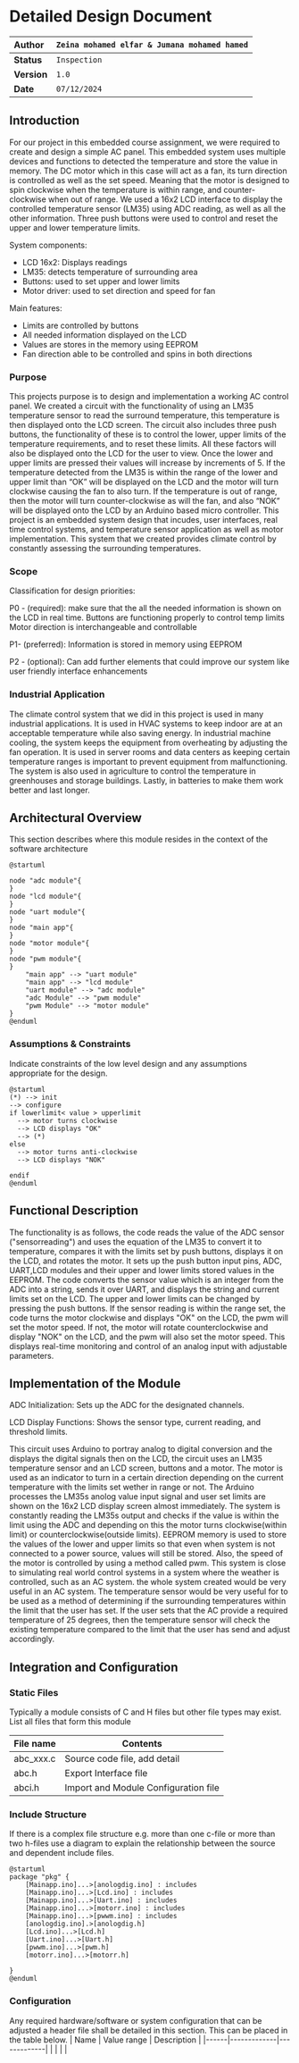 # Detailed Design Document

| **Author**              | `Zeina mohamed elfar & Jumana mohamed hamed`                                       |
|:------------------------|:-----------------------------------------------------|
| **Status**              | `Inspection`                          |
| **Version**             | `1.0`                                                |
| **Date**                | `07/12/2024`                                         |

## Introduction

For our project in this embedded course assignment, we were required to create and design a simple AC panel. This embedded system uses multiple devices and functions to detected the temperature and store the value in memory. The DC motor which in this case will act as a fan, its turn direction is controlled as well as the set speed. Meaning that the motor is designed to spin clockwise when the temperature is within range, and counter-clockwise when out of range. We used a 16x2 LCD interface to display the controlled temperature sensor (LM35) using ADC reading, as well as all the other information. Three push buttons were used to control and reset the upper and lower temperature limits. 

System components:
-	LCD 16x2: Displays readings 
-	LM35: detects temperature of surrounding area 
-	Buttons: used to set upper and lower limits
-	Motor driver: used to set direction and speed for fan

Main features: 
-	Limits are controlled by buttons
-	All needed information displayed on the LCD
-	Values are stores in the memory using EEPROM
-	Fan direction able to be controlled and spins in both directions


### Purpose

This projects purpose is to design and implementation a working AC control panel. We created a circuit with the functionality of using an LM35 temperature sensor to read the surround temperature, this temperature is then displayed onto the LCD screen. The circuit also includes three push buttons, the functionality of these is to control the lower, upper limits of the temperature requirements, and to reset these limits. All these factors will also be displayed onto the LCD for the user to view. Once the lower and upper limits are pressed their values will increase by increments of 5. If the temperature detected from the LM35 is within the range of the lower and upper limit than “OK” will be displayed on the LCD and the motor will turn clockwise causing the fan to also turn. If the temperature is out of range, then the motor will turn counter-clockwise as will the fan, and also “NOK” will be displayed onto the LCD by an Arduino based micro controller. This project is an embedded system design that incudes, user interfaces, real time control systems, and temperature sensor application as well as motor implementation. This system that we created provides climate control by constantly assessing the surrounding temperatures.

### Scope
Classification for design priorities: 

P0 - (required): 
make sure that the all the needed information is shown on the LCD in real time.
Buttons are functioning properly to control temp limits 
Motor direction is interchangeable and controllable

P1- (preferred):
Information is stored in memory using EEPROM

P2 - (optional):
Can add further elements that could improve our system like user friendly interface enhancements


### Industrial Application

The climate control system that we did in this project is used in many industrial applications. It is used in HVAC systems to keep indoor are at an acceptable temperature while also saving energy. In industrial machine cooling, the system keeps the equipment from overheating by adjusting the fan operation. It is used in server rooms and data centers as keeping certain temperature ranges is important to prevent equipment from malfunctioning. The system is also used in agriculture to control the temperature in greenhouses and storage buildings. Lastly, in batteries to make them work better and last longer.
## Architectural Overview

This section describes where this module resides in the context of the software architecture
```plantuml
@startuml

node "adc module"{
}
node "lcd module"{
}
node "uart module"{
}
node "main app"{
}
node "motor module"{
}
node "pwm module"{
} 
    "main app" --> "uart module" 
    "main app" --> "lcd module" 
    "uart module" --> "adc module" 
    "adc Module" --> "pwm module"
    "pwm Module" --> "motor module"
}
@enduml

```

### Assumptions & Constraints
Indicate constraints of the low level design and any assumptions appropriate for the design.

```plantuml
@startuml
(*) --> init
--> configure
if lowerlimit< value > upperlimit 
  --> motor turns clockwise 
  --> LCD displays "OK"
  --> (*)
else
  --> motor turns anti-clockwise 
  --> LCD displays "NOK"

endif
@enduml
```

## Functional Description
The functionality is as follows, the code reads the value of the ADC sensor ("sensorreading") and uses the equation of the LM35 to convert it to temperature, compares it with the limits set by push buttons, displays it on the LCD, and rotates the motor. It sets up the push button input pins, ADC, UART,LCD modules and their upper and lower limits stored values in the EEPROM. The code converts the sensor value which is an integer from the ADC into a string, sends it over UART, and displays the string and current limits set on the LCD. The upper and lower limits can be changed by pressing the push buttons. If the sensor reading is within the range set, the code turns the motor clockwise and displays "OK" on the LCD, the pwm will set the motor speed. If not, the motor will rotate counterclockwise and display "NOK" on the LCD, and the pwm will also set the motor speed. This displays real-time monitoring and control of an analog input with adjustable parameters.

## Implementation of the Module
ADC Initialization: Sets up the ADC for the designated channels.

LCD Display Functions: Shows the sensor type, current reading, and threshold limits.

This circuit uses Arduino to portray analog to digital conversion and the displays the digital signals then on the LCD, the circuit uses an LM35 temperature sensor and an LCD screen, buttons and a motor. The motor is used as an indicator to turn in a certain direction depending on the current temperature with the limits set wether in range or not. The Arduino processes the LM35s anolog value input signal and user set limits are shown on the 16x2 LCD display screen almost immediately. The system is constantly reading the LM35s output and checks if the value is within the limit using the ADC and depending on this the motor turns clockwise(within limit) or counterclockwise(outside limits). EEPROM memory is used to store the values of the lower and upper limits so that even when system is not connected to a power source, values will still be stored. Also, the speed of the motor is controlled by using a method called pwm. This system is close to simulating real world control systems in a system where the weather is controlled, such as an AC system. the whole system created would be very useful in an AC system. The temperature sensor would be very useful for to be used as a method of determining if the surrounding temperatures within the limit that the user has set. If the user sets that the AC provide a required temperature of 25 degrees, then the temperature sensor will check the existing temperature compared to the limit that the user has send and adjust accordingly.

## Integration and Configuration
### Static Files
Typically a module consists of C and H files but other file types may exist. List all files that form this module

| File name | Contents                             |
|-----------|--------------------------------------|
| abc_xxx.c | Source code file, add detail         |
| abc.h     | Export Interface file                |
| abci.h    | Import and Module Configuration file |

### Include Structure

If there is a complex file structure e.g. more than one c-file or more than two h-files use a diagram to explain the relationship between the source and dependent include files.

```plantuml
@startuml
package "pkg" {
    [Mainapp.ino]...>[anologdig.ino] : includes
    [Mainapp.ino]...>[Lcd.ino] : includes
    [Mainapp.ino]...>[Uart.ino] : includes
    [Mainapp.ino]...>[motorr.ino] : includes
    [Mainapp.ino]...>[pwwm.ino] : includes
    [anologdig.ino].>[anologdig.h] 
    [Lcd.ino]...>[Lcd.h]
    [Uart.ino]...>[Uart.h]
    [pwwm.ino]...>[pwm.h]
    [motorr.ino]...>[motorr.h]
    
}
@enduml
```

### Configuration
Any required hardware/software or system configuration that can be adjusted a header file shall be detailed in this section. This can be placed in the table below.
| Name | Value range | Description |
|------|-------------|-------------|
|      |             |             |
